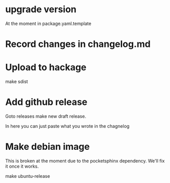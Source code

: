 
# upgrade version

At the moment in package.yaml.template

# Record changes in changelog.md

# Upload to hackage

make sdist


# Add github release

Goto releases make new draft release.

In here you can just paste what you wrote in the chagnelog

# Make debian image

This is broken at the moment due to the pocketsphinx dependency.
We'll fix it once it works.

make ubuntu-release
